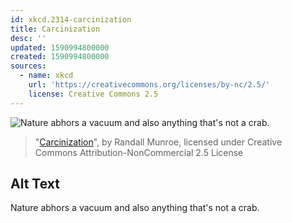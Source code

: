```yaml
---
id: xkcd.2314-carcinization
title: Carcinization
desc: ''
updated: 1590994800000
created: 1590994800000
sources:
  - name: xkcd
    url: 'https://creativecommons.org/licenses/by-nc/2.5/'
    license: Creative Commons 2.5
---
```

![Nature abhors a vacuum and also anything that's not a crab.](https://imgs.xkcd.com/comics/carcinization.png)
> "[Carcinization](https://xkcd.com/2314/)", by Randall Munroe, licensed under Creative Commons Attribution-NonCommercial 2.5 License

## Alt Text
Nature abhors a vacuum and also anything that's not a crab.
